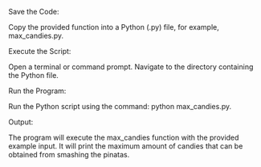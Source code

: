 Save the Code:

Copy the provided function into a Python (.py) file, for example, max_candies.py.

Execute the Script:

Open a terminal or command prompt.
Navigate to the directory containing the Python file.

Run the Program:

Run the Python script using the command: python max_candies.py.

Output:

The program will execute the max_candies function with the provided example input.
It will print the maximum amount of candies that can be obtained from smashing the pinatas.
